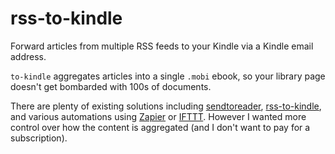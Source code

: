# rss-to-kindle

Forward articles from multiple RSS feeds to your Kindle via a Kindle email address. 

`to-kindle` aggregates articles into a single `.mobi` ebook, so your library page doesn't get bombarded with 100s of documents.

There are plenty of existing solutions including [sendtoreader](https://sendtoreader.com/), [rss-to-kindle](https://github.com/manchiyiu/rss-to-kindle), and various automations using [Zapier](https://zapier.com/) or [IFTTT](https://ifttt.com/). However I wanted more control over how the content is aggregated (and I don't want to pay for a subscription).
